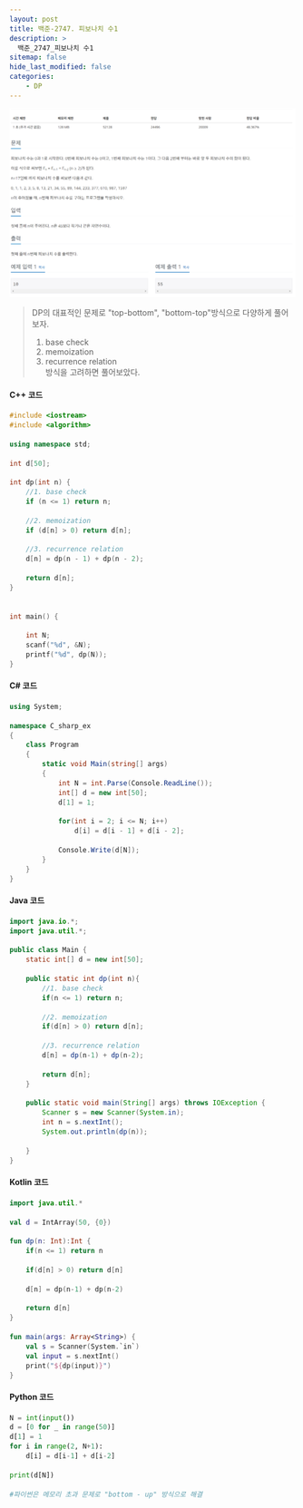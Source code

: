 ```yaml
---
layout: post
title: 백준-2747. 피보나치 수1
description: >
  백준_2747_피보나치 수1
sitemap: false
hide_last_modified: false
categories:
    - DP
---
```

![2747](/assets/img/BOJ_problem/2747.PNG)

> DP의 대표적인 문제로 "top-bottom", "bottom-top"방식으로 다양하게 풀어보자.
> 1. base check
> 2. memoization
> 3. recurrence relation <br>
> 방식을 고려하면 풀어보았다.

#### C++ 코드

```c++
#include <iostream>
#include <algorithm>

using namespace std;

int d[50];

int dp(int n) {
	//1. base check
	if (n <= 1) return n;

	//2. memoization
	if (d[n] > 0) return d[n];

	//3. recurrence relation
	d[n] = dp(n - 1) + dp(n - 2);

	return d[n];
}


int main() {

	int N;
	scanf("%d", &N);
	printf("%d", dp(N));
}
```


#### C# 코드

```c#
using System;

namespace C_sharp_ex
{
    class Program
    {
        static void Main(string[] args)
        {
            int N = int.Parse(Console.ReadLine());
            int[] d = new int[50];
            d[1] = 1;

            for(int i = 2; i <= N; i++)
                d[i] = d[i - 1] + d[i - 2];

            Console.Write(d[N]);
        }
    }
}

```

#### Java 코드

```java
import java.io.*;
import java.util.*;

public class Main {
    static int[] d = new int[50];

    public static int dp(int n){
        //1. base check
        if(n <= 1) return n;

        //2. memoization
        if(d[n] > 0) return d[n];

        //3. recurrence relation
        d[n] = dp(n-1) + dp(n-2);

        return d[n];
    }

    public static void main(String[] args) throws IOException {
        Scanner s = new Scanner(System.in);
        int n = s.nextInt();
        System.out.println(dp(n));

    }
}

```


#### Kotlin 코드

```kotlin
import java.util.*

val d = IntArray(50, {0})

fun dp(n: Int):Int {
    if(n <= 1) return n

    if(d[n] > 0) return d[n]

    d[n] = dp(n-1) + dp(n-2)

    return d[n]
}

fun main(args: Array<String>) {
    val s = Scanner(System.`in`)
    val input = s.nextInt()
    print("${dp(input)}")
}
```

#### Python 코드

```python
N = int(input())
d = [0 for _ in range(50)]
d[1] = 1
for i in range(2, N+1):
    d[i] = d[i-1] + d[i-2]

print(d[N])

#파이썬은 메모리 초과 문제로 "bottom - up" 방식으로 해결
```